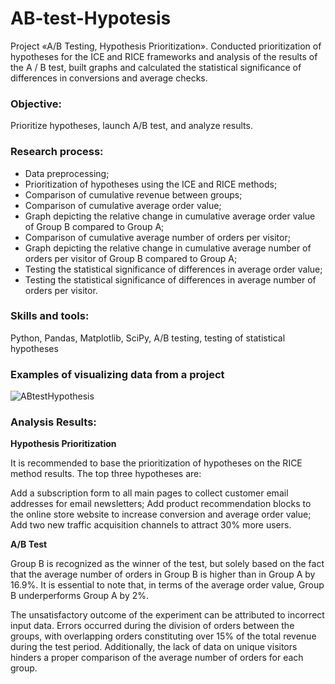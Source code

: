 # AB-test-Hypotesis
Project «A/B Testing, Hypothesis Prioritization». Conducted prioritization of hypotheses for the ICE and RICE frameworks and analysis of the results of the A / B test, built graphs and calculated the statistical significance of differences in conversions and average checks.
### Objective: 
Prioritize hypotheses, launch A/B test, and analyze results.
### Research process:
* Data preprocessing;
* Prioritization of hypotheses using the ICE and RICE methods;
* Comparison of cumulative revenue between groups;
* Comparison of cumulative average order value;
* Graph depicting the relative change in cumulative average order value of Group B compared to Group A;
* Comparison of cumulative average number of orders per visitor;
* Graph depicting the relative change in cumulative average number of orders per visitor of Group B compared to Group A;
* Testing the statistical significance of differences in average order value;
* Testing the statistical significance of differences in average number of orders per visitor.
### Skills and tools:
Python, Pandas, Matplotlib, SciPy, A/B testing, testing of statistical hypotheses
### Examples of visualizing data from a project
![ABtestHypothesis](https://github.com/yumazur/AB-test-Hypothesis/assets/140715941/317b6cf7-4868-412b-96d3-2217d6e3c53b)
### Analysis Results:

**Hypothesis Prioritization** 

It is recommended to base the prioritization of hypotheses on the RICE method results.
The top three hypotheses are:

Add a subscription form to all main pages to collect customer email addresses for email newsletters;
Add product recommendation blocks to the online store website to increase conversion and average order value;
Add two new traffic acquisition channels to attract 30% more users.

**A/B Test**

Group B is recognized as the winner of the test, but solely based on the fact that the average number of orders in Group B is higher than in Group A by 16.9%. It is essential to note that, in terms of the average order value, Group B underperforms Group A by 2%.

The unsatisfactory outcome of the experiment can be attributed to incorrect input data. Errors occurred during the division of orders between the groups, with overlapping orders constituting over 15% of the total revenue during the test period. Additionally, the lack of data on unique visitors hinders a proper comparison of the average number of orders for each group.
